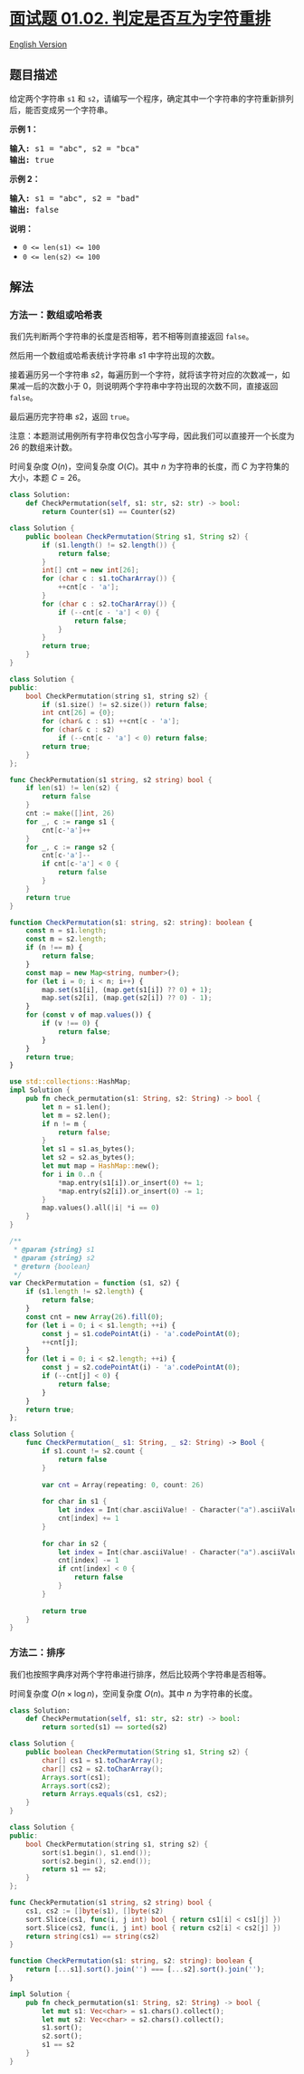 # [面试题 01.02. 判定是否互为字符重排](https://leetcode.cn/problems/check-permutation-lcci)

[English Version](/lcci/01.02.Check%20Permutation/README_EN.md)

## 题目描述

<!-- 这里写题目描述 -->
<p>给定两个字符串 <code>s1</code> 和 <code>s2</code>，请编写一个程序，确定其中一个字符串的字符重新排列后，能否变成另一个字符串。</p>

<p><strong>示例 1：</strong></p>

<pre><strong>输入:</strong> s1 = &quot;abc&quot;, s2 = &quot;bca&quot;
<strong>输出:</strong> true
</pre>

<p><strong>示例 2：</strong></p>

<pre><strong>输入:</strong> s1 = &quot;abc&quot;, s2 = &quot;bad&quot;
<strong>输出:</strong> false
</pre>

<p><strong>说明：</strong></p>

<ul>
	<li><code>0 &lt;= len(s1) &lt;= 100 </code></li>
	<li><code>0 &lt;= len(s2) &lt;= 100 </code></li>
</ul>

## 解法

### 方法一：数组或哈希表

我们先判断两个字符串的长度是否相等，若不相等则直接返回 `false`。

然后用一个数组或哈希表统计字符串 $s1$ 中字符出现的次数。

接着遍历另一个字符串 $s2$，每遍历到一个字符，就将该字符对应的次数减一，如果减一后的次数小于 $0$，则说明两个字符串中字符出现的次数不同，直接返回 `false`。

最后遍历完字符串 $s2$，返回 `true`。

注意：本题测试用例所有字符串仅包含小写字母，因此我们可以直接开一个长度为 $26$ 的数组来计数。

时间复杂度 $O(n)$，空间复杂度 $O(C)$。其中 $n$ 为字符串的长度，而 $C$ 为字符集的大小，本题 $C=26$。

<!-- tabs:start -->

```python
class Solution:
    def CheckPermutation(self, s1: str, s2: str) -> bool:
        return Counter(s1) == Counter(s2)
```

```java
class Solution {
    public boolean CheckPermutation(String s1, String s2) {
        if (s1.length() != s2.length()) {
            return false;
        }
        int[] cnt = new int[26];
        for (char c : s1.toCharArray()) {
            ++cnt[c - 'a'];
        }
        for (char c : s2.toCharArray()) {
            if (--cnt[c - 'a'] < 0) {
                return false;
            }
        }
        return true;
    }
}
```

```cpp
class Solution {
public:
    bool CheckPermutation(string s1, string s2) {
        if (s1.size() != s2.size()) return false;
        int cnt[26] = {0};
        for (char& c : s1) ++cnt[c - 'a'];
        for (char& c : s2)
            if (--cnt[c - 'a'] < 0) return false;
        return true;
    }
};
```

```go
func CheckPermutation(s1 string, s2 string) bool {
	if len(s1) != len(s2) {
		return false
	}
	cnt := make([]int, 26)
	for _, c := range s1 {
		cnt[c-'a']++
	}
	for _, c := range s2 {
		cnt[c-'a']--
		if cnt[c-'a'] < 0 {
			return false
		}
	}
	return true
}
```

```ts
function CheckPermutation(s1: string, s2: string): boolean {
    const n = s1.length;
    const m = s2.length;
    if (n !== m) {
        return false;
    }
    const map = new Map<string, number>();
    for (let i = 0; i < n; i++) {
        map.set(s1[i], (map.get(s1[i]) ?? 0) + 1);
        map.set(s2[i], (map.get(s2[i]) ?? 0) - 1);
    }
    for (const v of map.values()) {
        if (v !== 0) {
            return false;
        }
    }
    return true;
}
```

```rust
use std::collections::HashMap;
impl Solution {
    pub fn check_permutation(s1: String, s2: String) -> bool {
        let n = s1.len();
        let m = s2.len();
        if n != m {
            return false;
        }
        let s1 = s1.as_bytes();
        let s2 = s2.as_bytes();
        let mut map = HashMap::new();
        for i in 0..n {
            *map.entry(s1[i]).or_insert(0) += 1;
            *map.entry(s2[i]).or_insert(0) -= 1;
        }
        map.values().all(|i| *i == 0)
    }
}
```

```js
/**
 * @param {string} s1
 * @param {string} s2
 * @return {boolean}
 */
var CheckPermutation = function (s1, s2) {
    if (s1.length != s2.length) {
        return false;
    }
    const cnt = new Array(26).fill(0);
    for (let i = 0; i < s1.length; ++i) {
        const j = s1.codePointAt(i) - 'a'.codePointAt(0);
        ++cnt[j];
    }
    for (let i = 0; i < s2.length; ++i) {
        const j = s2.codePointAt(i) - 'a'.codePointAt(0);
        if (--cnt[j] < 0) {
            return false;
        }
    }
    return true;
};
```

```swift
class Solution {
    func CheckPermutation(_ s1: String, _ s2: String) -> Bool {
        if s1.count != s2.count {
            return false
        }
        
        var cnt = Array(repeating: 0, count: 26)
        
        for char in s1 {
            let index = Int(char.asciiValue! - Character("a").asciiValue!)
            cnt[index] += 1
        }
        
        for char in s2 {
            let index = Int(char.asciiValue! - Character("a").asciiValue!)
            cnt[index] -= 1
            if cnt[index] < 0 {
                return false
            }
        }
        
        return true
    }
}
```

<!-- tabs:end -->

### 方法二：排序

我们也按照字典序对两个字符串进行排序，然后比较两个字符串是否相等。

时间复杂度 $O(n \times \log n)$，空间复杂度 $O(n)$。其中 $n$ 为字符串的长度。

<!-- tabs:start -->

```python
class Solution:
    def CheckPermutation(self, s1: str, s2: str) -> bool:
        return sorted(s1) == sorted(s2)
```

```java
class Solution {
    public boolean CheckPermutation(String s1, String s2) {
        char[] cs1 = s1.toCharArray();
        char[] cs2 = s2.toCharArray();
        Arrays.sort(cs1);
        Arrays.sort(cs2);
        return Arrays.equals(cs1, cs2);
    }
}
```

```cpp
class Solution {
public:
    bool CheckPermutation(string s1, string s2) {
        sort(s1.begin(), s1.end());
        sort(s2.begin(), s2.end());
        return s1 == s2;
    }
};
```

```go
func CheckPermutation(s1 string, s2 string) bool {
	cs1, cs2 := []byte(s1), []byte(s2)
	sort.Slice(cs1, func(i, j int) bool { return cs1[i] < cs1[j] })
	sort.Slice(cs2, func(i, j int) bool { return cs2[i] < cs2[j] })
	return string(cs1) == string(cs2)
}
```

```ts
function CheckPermutation(s1: string, s2: string): boolean {
    return [...s1].sort().join('') === [...s2].sort().join('');
}
```

```rust
impl Solution {
    pub fn check_permutation(s1: String, s2: String) -> bool {
        let mut s1: Vec<char> = s1.chars().collect();
        let mut s2: Vec<char> = s2.chars().collect();
        s1.sort();
        s2.sort();
        s1 == s2
    }
}
```

<!-- tabs:end -->

<!-- end -->
